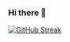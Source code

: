 ### Hi there 👋
[![GitHub Streak](https://github-readme-streak-stats.herokuapp.com/?user=JohnAllenBerty)](https://git.io/streak-stats)

<!--
**JohnAllenBerty/JohnAllenBerty** is a ✨ _special_ ✨ repository because its `README.md` (this file) appears on your GitHub profile.

Here are some ideas to get you started:

- 🔭 I’m currently working on ...
- 🌱 I’m currently learning ...
- 👯 I’m looking to collaborate on ...
- 🤔 I’m looking for help with ...
- 💬 Ask me about ...
- 📫 How to reach me: ...
- 😄 Pronouns: ...
- ⚡ Fun fact: ...
-->
